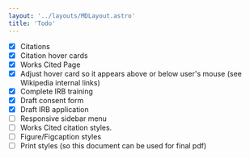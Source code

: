```yaml
---
layout: '../layouts/MDLayout.astro'
title: 'Todo'
---
```


- [x] Citations
- [x] Citation hover cards
- [x] Works Cited Page
- [x] Adjust hover card so it appears above or below user's mouse (see Wikipedia internal links)
- [x] Complete IRB training
- [x] Draft consent form
- [x] Draft IRB application
- [ ] Responsive sidebar menu
- [ ] Works Cited citation styles.
- [ ] Figure/Figcaption styles
- [ ] Print styles (so this document can be used for final pdf)